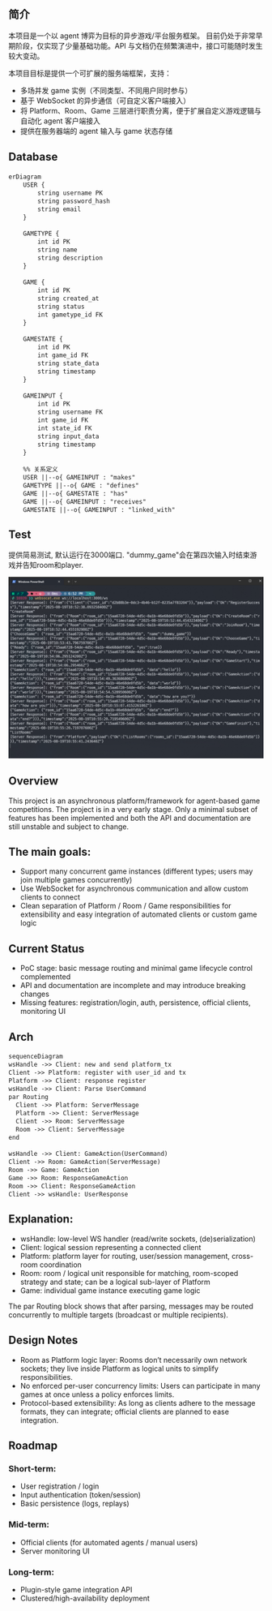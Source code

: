 ## 简介

本项目是一个以 agent 博弈为目标的异步游戏/平台服务框架。
目前仍处于非常早期阶段，仅实现了少量基础功能。API 与文档仍在频繁演进中，接口可能随时发生较大变动。

本项目目标是提供一个可扩展的服务端框架，支持：

- 多场并发 game 实例（不同类型、不同用户同时参与）
- 基于 WebSocket 的异步通信（可自定义客户端接入）
- 将 Platform、Room、Game 三层进行职责分离，便于扩展自定义游戏逻辑与自动化 agent 客户端接入
- 提供在服务器端的 agent 输入与 game 状态存储

## Database
```mermaid
erDiagram
    USER {
        string username PK
        string password_hash
        string email
    }

    GAMETYPE {
        int id PK
        string name
        string description
    }

    GAME {
        int id PK
        string created_at
        string status
        int gametype_id FK
    }

    GAMESTATE {
        int id PK
        int game_id FK
        string state_data
        string timestamp
    }

    GAMEINPUT {
        int id PK
        string username FK
        int game_id FK
        int state_id FK
        string input_data
        string timestamp
    }

    %% 关系定义
    USER ||--o{ GAMEINPUT : "makes"
    GAMETYPE ||--o{ GAME : "defines"
    GAME ||--o{ GAMESTATE : "has"
    GAME ||--o{ GAMEINPUT : "receives"
    GAMESTATE ||--o{ GAMEINPUT : "linked_with"

```

## Test
提供简易测试, 默认运行在3000端口. "dummy_game"会在第四次输入时结束游戏并告知room和player.

![Test](assert/test.png)

## Overview

This project is an asynchronous platform/framework for agent-based game competitions.
The project is in a very early stage. Only a minimal subset of features has been implemented and both the API and documentation are still unstable and subject to change.

## The main goals:

- Support many concurrent game instances (different types; users may join multiple games concurrently)
- Use WebSocket for asynchronous communication and allow custom clients to connect
- Clean separation of Platform / Room / Game responsibilities for extensibility and easy integration of automated clients or custom game logic

## Current Status

- PoC stage: basic message routing and minimal game lifecycle control complemented
- API and documentation are incomplete and may introduce breaking changes
- Missing features: registration/login, auth, persistence, official clients, monitoring UI

## Arch
```mermaid
sequenceDiagram
wsHandle ->> Client: new and send platform_tx
Client ->> Platform: register with user_id and tx
Platform ->> Client: response register
wsHandle ->> Client: Parse UserCommand
par Routing
  Client ->> Platform: ServerMessage
  Platform ->> Client: ServerMessage
  Client ->> Room: ServerMessage
  Room ->> Client: ServerMessage
end

wsHandle ->> Client: GameAction(UserCommand)
Client ->> Room: GameAction(ServerMessage)
Room ->> Game: GameAction
Game ->> Room: ResponseGameAction
Room ->> Client: ResponseGameAction
Client ->> wsHandle: UserResponse
```

## Explanation:

- wsHandle: low-level WS handler (read/write sockets, (de)serialization)
- Client: logical session representing a connected client
- Platform: platform layer for routing, user/session management, cross-room coordination
- Room: room / logical unit responsible for matching, room-scoped strategy and state; can be a logical sub-layer of Platform
- Game: individual game instance executing game logic

The par Routing block shows that after parsing, messages may be routed concurrently to multiple targets (broadcast or multiple recipients).

## Design Notes

- Room as Platform logic layer: Rooms don’t necessarily own network sockets; they live inside Platform as logical units to simplify responsibilities.
- No enforced per-user concurrency limits: Users can participate in many games at once unless a policy enforces limits.
- Protocol-based extensibility: As long as clients adhere to the message formats, they can integrate; official clients are planned to ease integration.

## Roadmap

### Short-term:

- User registration / login
- Input authentication (token/session)
- Basic persistence (logs, replays)

### Mid-term:

- Official clients (for automated agents / manual users)
- Server monitoring UI

### Long-term:

- Plugin-style game integration API
- Clustered/high-availability deployment